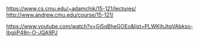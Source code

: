 https://www.cs.cmu.edu/~adamchik/15-121/lectures/
http://www.andrew.cmu.edu/course/15-121/

https://www.youtube.com/watch?v=Gj5qBheGOEo&list=PLWKjhJtqVAbkso-IbgiiP48n-O-JQA9PJ

